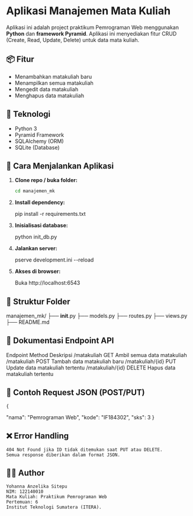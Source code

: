 # Aplikasi Manajemen Mata Kuliah

Aplikasi ini adalah project praktikum Pemrograman Web menggunakan **Python** dan **framework Pyramid**. Aplikasi ini menyediakan fitur CRUD (Create, Read, Update, Delete) untuk data mata kuliah.

## 📦 Fitur
- Menambahkan matakuliah baru
- Menampilkan semua matakuliah
- Mengedit data matakuliah
- Menghapus data matakuliah

## 🧰 Teknologi
- Python 3
- Pyramid Framework
- SQLAlchemy (ORM)
- SQLite (Database)

## 🚀 Cara Menjalankan Aplikasi

1. **Clone repo / buka folder:**

   ```bash
   cd manajemen_mk

2. **Install dependency:**

    pip install -r requirements.txt

3. **Inisialisasi database:**

    python init_db.py

4. **Jalankan server:**

    pserve development.ini --reload

5. **Akses di browser:**

    Buka http://localhost:6543

## 📁 Struktur Folder

manajemen_mk/
├── __init__.py
├── models.py
├── routes.py
├── views.py
├── README.md

## 🔁 Dokumentasi Endpoint API
Endpoint	         Method	            Deskripsi
/matakuliah	          GET	      Ambil semua data matakuliah
/matakuliah	          POST	      Tambah data matakuliah baru
/matakuliah/{id}	  PUT	      Update data matakuliah tertentu
/matakuliah/{id}     DELETE       Hapus data matakuliah tertentu

## 📝 Contoh Request JSON (POST/PUT)

    {
  "nama": "Pemrograman Web",
  "kode": "IF184302",
  "sks": 3
}

## ❌ Error Handling

    404 Not Found jika ID tidak ditemukan saat PUT atau DELETE.
    Semua response diberikan dalam format JSON.

## 👩‍💻 Author
    Yohanna Anzelika Sitepu
    NIM: 122140010
    Mata Kuliah: Praktikum Pemrograman Web
    Pertemuan: 6
    Institut Teknologi Sumatera (ITERA).

    